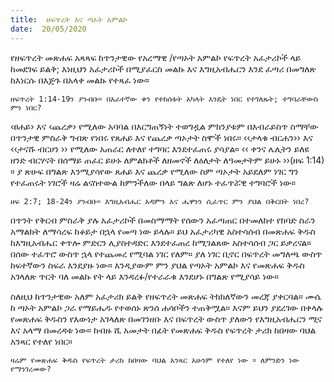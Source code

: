 ```yaml
---
title:  ዘፍጥረት እና ጣኦት አምልኮ
date:  20/05/2020
---
```


የዘፍጥረት መጽሐፍ አጻጻፍ ከጥንታዊው የአረማዊ /የጣኦት አምልኮ የፍጥረት አፈታሪኮች ላይ ከመደገፍ ይልቅ; እነዚህን አፈታሪኮች በሚያፈርስ መልኩ እና እግዚአብሔርን እንደ ፈጣሪ በመግለጽ ከእነርሱ በእጅጉ በአላቀ መልኩ የተጻፈ ነው።

`ዘፍጥረት 1:14-19ን ያንብቡ። በአራተኛው ቀን የተከሰቱት አካላት እንዴት ነበር የተገለጹት; ተግባራቸውስ ምን ነበር?`

‹ፀሐይ› እና ‹ጨረቃ› የሚለው አባባል በእርግጠኝነት ተወግዷል ምክንያቱም በእብራይስጥ ስማቸው በጥንታዊ ምስራቅ ግብጽ የነበሩ የጸሐይ እና የጨረቃ ጣኦታት ስሞች ነበሩ። ‹‹ታላቁ ብርሐን›› እና ‹‹ታናሹ ብርሀን ›› የሚለው አጠራር ለተለየ ተግባር እንደተፈጠሩ ያሳያል። ‹‹ ቀንና ሌሊትን ይለዩ ዘንድ ብርሃናት በሰማይ ጠፈር ይሁኑ ለምልክቶች ለዘመኖች ለዕለታት ለዓመታትም ይሁኑ ››(ዘፍ 1:14) ። ያ ጽሁፍ በግልጽ እንሚያሳየው ጸሐይ እና ጨረቃ የሚለው ስም ጣኦታት አይደለም ነገር ግን የተፈጠሩት ነገሮች ዛሬ ልናስተውል ከምንችለው በላይ ግልጽ ለሆኑ ተፈጥሯዊ ተግባሮች ነው።

`ዘፍ 2:7; 18-24ን ያንብቡ። እግዚአብሔር አዳምን እና ሔዋንን ሲፈጥር ምን ያህል በቅርበት ነበረ?`

በጥንት የቅርብ ምስራቅ ያሉ አፈታሪኮች በመስማማት የሰውን አፈጣጠር በተመለከተ የከባድ ስራን አማልክት ለማሳረፍ ከቆይታ በኋላ የመጣ ነው ይላሉ። ይህ አፈታሪካዊ አስተሳሰብ በመጽሐፍ ቅዱስ ከእግዚአብሔር ቀጥሎ ምድርን ሊያስተዳድር እንደተፈጠረ ከሚገልጸው አስተሳሰብ ጋር ይቃረናል። በሰው ተፈጥሮ ውስጥ ኋላ የተጨመረ የሚባል ነገር የለም። ያለ ነገር ቢኖር በፍጥረት መግለጫ ውስጥ ከፍተኛውን ስፍራ እንደያዙ ነው። እንዲያውም ምን ያህል የጣኦት አምልኮ እና የመጽሐፍ ቅዱስ አገላለጽ ጥርት ባለ መልኩ የት ላይ እንዳረፉ/የተራራቁ እንደሆኑ በግልጽ የሚያሳይ ነው።

ስለዚህ ከጥንታዊው አለም አፈታሪክ ይልቅ የዘፍጥረት መጽሐፍ ትክክለኛውን መረጃ ያቀርባል። ሙሴ ከ ጣኦት አምልኮ ጋራ የማይሔዱ የተወሰኑ ጽንሰ ሐሳቦችን ተጠቅሟል። እናም ይህን ያደረገው በቀላሉ የመጽሐፍ ቅዱስን የእውነታ አገላለጽ በመገንዘቡ እና በፍጥረት ውስጥ ያለውን የእግዚአብሔርን ሚና እና አላማ በመረዳቱ ነው። ከብዙ ሺ አመታት በፊት የመጽሐፍ ቅዱስ የፍጥረት ታሪክ ከበዛው ባህል አንጻር የተለየ ነበር።

`ዛሬም የመጽሐፍ ቅዱስ የፍጥረት ታሪክ ከበዛው ባህል አንጻር አሁንም የተለየ ነው ። ለምንድን ነው የማንገረመው?`